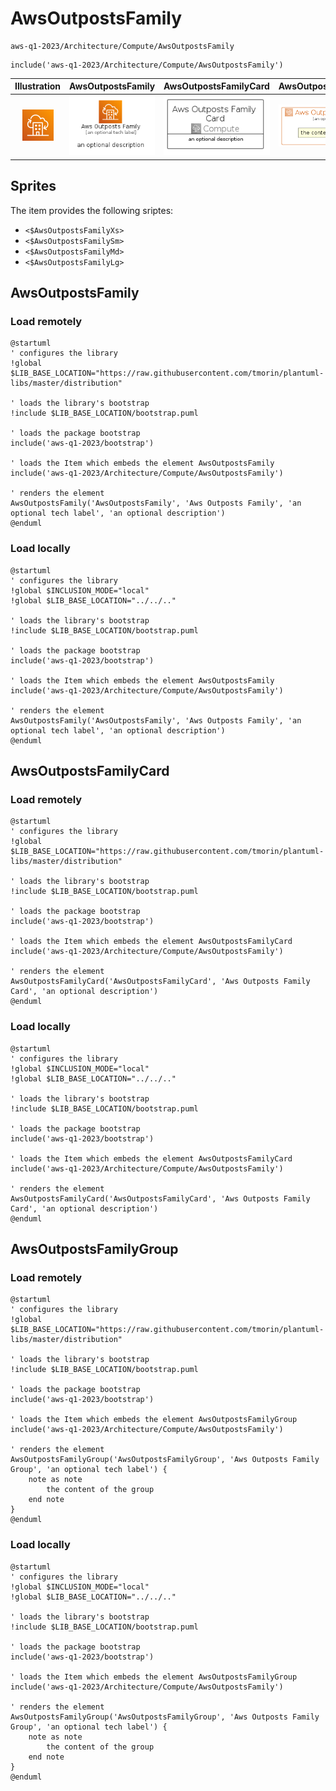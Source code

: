 # AwsOutpostsFamily


```text
aws-q1-2023/Architecture/Compute/AwsOutpostsFamily
```

```text
include('aws-q1-2023/Architecture/Compute/AwsOutpostsFamily')
```



| Illustration | AwsOutpostsFamily | AwsOutpostsFamilyCard | AwsOutpostsFamilyGroup |
| :---: | :---: | :---: | :---: |
| ![illustration for Illustration](../../../aws-q1-2023/Architecture/Compute/AwsOutpostsFamily.png) | ![illustration for AwsOutpostsFamily](../../../aws-q1-2023/Architecture/Compute/AwsOutpostsFamily.Local.png) | ![illustration for AwsOutpostsFamilyCard](../../../aws-q1-2023/Architecture/Compute/AwsOutpostsFamilyCard.Local.png) | ![illustration for AwsOutpostsFamilyGroup](../../../aws-q1-2023/Architecture/Compute/AwsOutpostsFamilyGroup.Local.png) |



## Sprites
The item provides the following sriptes:

- `<$AwsOutpostsFamilyXs>`
- `<$AwsOutpostsFamilySm>`
- `<$AwsOutpostsFamilyMd>`
- `<$AwsOutpostsFamilyLg>`





## AwsOutpostsFamily

### Load remotely
```plantuml
@startuml
' configures the library
!global $LIB_BASE_LOCATION="https://raw.githubusercontent.com/tmorin/plantuml-libs/master/distribution"

' loads the library's bootstrap
!include $LIB_BASE_LOCATION/bootstrap.puml

' loads the package bootstrap
include('aws-q1-2023/bootstrap')

' loads the Item which embeds the element AwsOutpostsFamily
include('aws-q1-2023/Architecture/Compute/AwsOutpostsFamily')

' renders the element
AwsOutpostsFamily('AwsOutpostsFamily', 'Aws Outposts Family', 'an optional tech label', 'an optional description')
@enduml
```

### Load locally
```plantuml
@startuml
' configures the library
!global $INCLUSION_MODE="local"
!global $LIB_BASE_LOCATION="../../.."

' loads the library's bootstrap
!include $LIB_BASE_LOCATION/bootstrap.puml

' loads the package bootstrap
include('aws-q1-2023/bootstrap')

' loads the Item which embeds the element AwsOutpostsFamily
include('aws-q1-2023/Architecture/Compute/AwsOutpostsFamily')

' renders the element
AwsOutpostsFamily('AwsOutpostsFamily', 'Aws Outposts Family', 'an optional tech label', 'an optional description')
@enduml
```

## AwsOutpostsFamilyCard

### Load remotely
```plantuml
@startuml
' configures the library
!global $LIB_BASE_LOCATION="https://raw.githubusercontent.com/tmorin/plantuml-libs/master/distribution"

' loads the library's bootstrap
!include $LIB_BASE_LOCATION/bootstrap.puml

' loads the package bootstrap
include('aws-q1-2023/bootstrap')

' loads the Item which embeds the element AwsOutpostsFamilyCard
include('aws-q1-2023/Architecture/Compute/AwsOutpostsFamily')

' renders the element
AwsOutpostsFamilyCard('AwsOutpostsFamilyCard', 'Aws Outposts Family Card', 'an optional description')
@enduml
```

### Load locally
```plantuml
@startuml
' configures the library
!global $INCLUSION_MODE="local"
!global $LIB_BASE_LOCATION="../../.."

' loads the library's bootstrap
!include $LIB_BASE_LOCATION/bootstrap.puml

' loads the package bootstrap
include('aws-q1-2023/bootstrap')

' loads the Item which embeds the element AwsOutpostsFamilyCard
include('aws-q1-2023/Architecture/Compute/AwsOutpostsFamily')

' renders the element
AwsOutpostsFamilyCard('AwsOutpostsFamilyCard', 'Aws Outposts Family Card', 'an optional description')
@enduml
```

## AwsOutpostsFamilyGroup

### Load remotely
```plantuml
@startuml
' configures the library
!global $LIB_BASE_LOCATION="https://raw.githubusercontent.com/tmorin/plantuml-libs/master/distribution"

' loads the library's bootstrap
!include $LIB_BASE_LOCATION/bootstrap.puml

' loads the package bootstrap
include('aws-q1-2023/bootstrap')

' loads the Item which embeds the element AwsOutpostsFamilyGroup
include('aws-q1-2023/Architecture/Compute/AwsOutpostsFamily')

' renders the element
AwsOutpostsFamilyGroup('AwsOutpostsFamilyGroup', 'Aws Outposts Family Group', 'an optional tech label') {
    note as note
        the content of the group
    end note
}
@enduml
```

### Load locally
```plantuml
@startuml
' configures the library
!global $INCLUSION_MODE="local"
!global $LIB_BASE_LOCATION="../../.."

' loads the library's bootstrap
!include $LIB_BASE_LOCATION/bootstrap.puml

' loads the package bootstrap
include('aws-q1-2023/bootstrap')

' loads the Item which embeds the element AwsOutpostsFamilyGroup
include('aws-q1-2023/Architecture/Compute/AwsOutpostsFamily')

' renders the element
AwsOutpostsFamilyGroup('AwsOutpostsFamilyGroup', 'Aws Outposts Family Group', 'an optional tech label') {
    note as note
        the content of the group
    end note
}
@enduml
```


